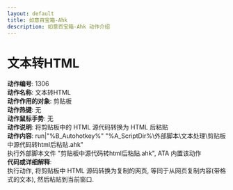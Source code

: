 ```yaml
---
layout: default
title: 如意百宝箱-Ahk
description: 如意百宝箱-Ahk 动作介绍
---
```


# [](#header-2) 文本转HTML
**动作编号**: 1306  
**动作名称**: 文本转HTML  
**动作作用的对象**: 剪贴板  
**动作热键**: 无  
**动作鼠标手势**: 无  
**动作说明**: 将剪贴板中的 HTML 源代码转换为 HTML 后粘贴  
**动作内容**: run|"%B_Autohotkey%" "%A_ScriptDir%\外部脚本\文本处理\剪贴板中源代码转html后粘贴.ahk"  
执行外部脚本文件 "剪贴板中源代码转html后粘贴.ahk", ATA 内置该动作  
**代码或详细解释**:  
执行动作, 将剪贴板中 HTML 源码转换为复制的网页, 等同于从网页复制内容(带格式的文本), 然后粘贴到当前窗口.  
